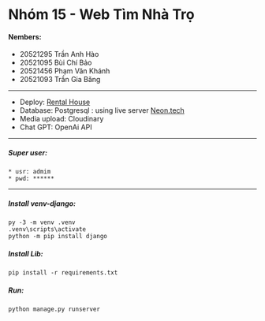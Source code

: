 # Nhóm 15 - Web Tìm Nhà Trọ 
#### Nembers: 
- 20521295	Trần Anh Hào
- 20521095	Bùi Chí Bảo 
- 20521456	Phạm Văn Khánh 
- 20521093	Trần Gia Băng 
-------------------------------------------------
- Deploy:  [Rental House](https://rentalhouse.up.railway.app/)
- Database: Postgresql : using live server [Neon.tech](https://console.neon.tech/) 
- Media upload: Cloudinary
- Chat GPT: OpenAi API
----------------------------------------------- 
##### Super user: 
    * usr: admim
    * pwd: ****** 
------------------- 
##### Install venv-django:  
```
py -3 -m venv .venv  
.venv\scripts\activate 
python -m pip install django 
```

##### Install Lib: 
```
pip install -r requirements.txt
```
##### Run:
```
python manage.py runserver
```
